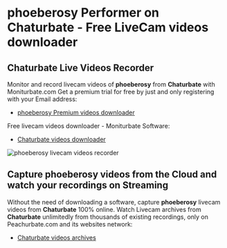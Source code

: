 # phoeberosy Performer on Chaturbate - Free LiveCam videos downloader

## Chaturbate Live Videos Recorder

Monitor and record livecam videos of **phoeberosy** from **Chaturbate** with Moniturbate.com
Get a premium trial for free by just and only registering with your Email address:
* [phoeberosy Premium videos downloader](https://moniturbate.com/request-demo-licence-key.html)

Free livecam videos downloader - Moniturbate Software:
* [Chaturbate videos downloader](https://moniturbate.com/moniturbate-download-software.html)

![phoeberosy livecam videos recorder](https://peachurnet.com/templates/moniturbate-software.png)


## Capture phoeberosy videos from the Cloud and watch your recordings on Streaming

Without the need of downloading a software, capture **phoeberosy** livecam videos from **Chaturbate** 100% online.
Watch Livecam archives from **Chaturbate** unlimitedly from thousands of existing recordings, only on Peachurbate.com and its websites network:
* [Chaturbate videos archives](https://peachurnet.com/)
